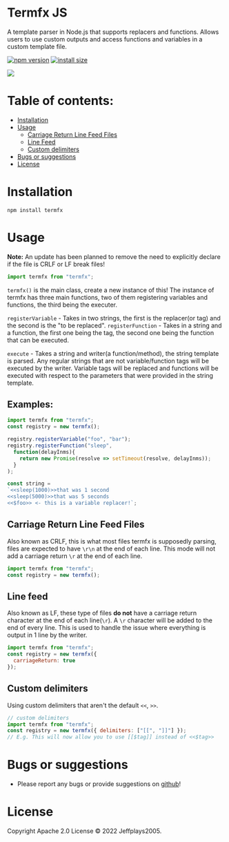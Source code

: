 # Termfx JS
A template parser in Node.js that supports replacers and functions. Allows users to use custom outputs and access functions and variables in a custom template file.

[![npm version][npm-image]][npm-url]
[![install size][install-size-image]][install-size-url]

![](https://nodei.co/npm/termfx.png)

# Table of contents:
- [Installation](#Installation)
- [Usage](#Usage)
  - [Carriage Return Line Feed Files](#Carriage-Return-Line-Feed-Files)
  - [Line Feed](#Line-feed)
  - [Custom delimiters](#Custom-delimiters)
- [Bugs or suggestions](#Bugs-or-suggestions)
- [License](#License)

# Installation
```
npm install termfx
```

# Usage
**Note:** An update has been planned to remove the need to explicitly declare if the file is CRLF or LF break files!

```js
import termfx from "termfx";
```

`termfx()` is the main class, create a new instance of this!
The instance of termfx has three main functions, two of them registering variables and functions, the third being the executer.

`registerVariable` - Takes in two strings, the first is the replacer(or tag) and the second is the "to be replaced".
`registerFunction` - Takes in a string and a function, the first one being the tag, the second one being the function that can be executed.

`execute` - Takes a string and writer(a function/method), the string template is parsed. Any regular strings that are not variable/function tags will be executed by the writer. Variable tags will be replaced and functions will be executed with respect to the parameters that were provided in the string template.

## Examples:
```js
import termfx from "termfx";
const registry = new termfx();

registry.registerVariable("foo", "bar");
registry.registerFunction("sleep",
  function(delayInms){
    return new Promise(resolve => setTimeout(resolve, delayInms));
  }
);

const string =
`<<sleep(1000)>>that was 1 second
<<sleep(5000)>>that was 5 seconds
<<$foo>> <- this is a variable replacer!`;
```

## Carriage Return Line Feed Files
Also known as CRLF, this is what most files termfx is supposedly parsing, files are expected to have `\r\n` at the end of each line. This mode will not add a carriage return `\r` at the end of each line.
```js
import termfx from "termfx";
const registry = new termfx();
```
## Line feed
Also known as LF, these type of files **do not** have a carriage return character at the end of each line(`\r`). A `\r` character will be added to the end of every line.  This is used to handle the issue where everything is output in 1 line by the writer.
```js
import termfx from "termfx";
const registry = new termfx({
  carriageReturn: true
});
```

## Custom delimiters
Using custom delimiters that aren't the default `<<`, `>>`.
```js
// custom delimiters
import termfx from "termfx";
const registry = new termfx({ delimiters: ["[[", "]]"] });
// E.g. This will now allow you to use [[$tag]] instead of <<$tag>>
```

# Bugs or suggestions
* Please report any bugs or provide suggestions on [github](https://github.com/jeffplays2005/termfxjs)!

# License
Copyright Apache 2.0 License © 2022 Jeffplays2005.

[npm-image]: https://flat.badgen.net/npm/v/termfx
[npm-url]: https://www.npmjs.com/package/termfx
[install-size-image]: https://flat.badgen.net/packagephobia/install/termfx
[install-size-url]: https://packagephobia.com/result?p=termfx
